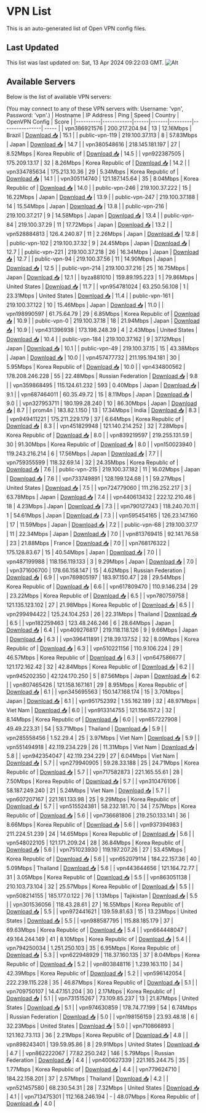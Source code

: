 # VPN List

This is an auto-generated list of Open VPN config files.

## Last Updated

This list was last updated on: Sat, 13 Apr 2024 09:22:03 GMT.
![Alt](https://repobeats.axiom.co/api/embed/186b98318ef1479477931607c1ad7d823f12451f.svg "Repobeats analytics image")

## Available Servers

Below is the list of available VPN servers:

(You may connect to any of these VPN servers with: Username: 'vpn', Password: 'vpn'.)
| Hostname | IP Address | Ping | Speed | Country | OpenVPN Config | Score |
|----------|------------|------|-------|---------|----------------| ----- |
| vpn386921576 | 200.217.204.94 | 13 | 12.16Mbps | Brazil | [Download 📥](./configs/server_0_BR.ovpn) | 15.1 |
| public-vpn-119 | 219.100.37.113 | 8 | 57.83Mbps | Japan | [Download 📥](./configs/server_1_JP.ovpn) | 14.7 |
| vpn380548616 | 218.145.181.197 | 27 | 8.52Mbps | Korea Republic of | [Download 📥](./configs/server_2_KR.ovpn) | 14.5 |
| vpn922387505 | 175.209.13.17 | 32 | 8.26Mbps | Korea Republic of | [Download 📥](./configs/server_3_KR.ovpn) | 14.2 |
| vpn334785634 | 175.213.10.36 | 29 | 5.34Mbps | Korea Republic of | [Download 📥](./configs/server_4_KR.ovpn) | 14.1 |
| vpn305114740 | 121.187.145.64 | 35 | 8.04Mbps | Korea Republic of | [Download 📥](./configs/server_5_KR.ovpn) | 14.0 |
| public-vpn-246 | 219.100.37.222 | 15 | 16.22Mbps | Japan | [Download 📥](./configs/server_6_JP.ovpn) | 13.9 |
| public-vpn-247 | 219.100.37.188 | 14 | 15.54Mbps | Japan | [Download 📥](./configs/server_7_JP.ovpn) | 13.8 |
| public-vpn-216 | 219.100.37.217 | 9 | 14.58Mbps | Japan | [Download 📥](./configs/server_8_JP.ovpn) | 13.4 |
| public-vpn-84 | 219.100.37.29 | 11 | 17.72Mbps | Japan | [Download 📥](./configs/server_9_JP.ovpn) | 13.2 |
| vpn528884813 | 126.4.240.87 | 11 | 2.26Mbps | Japan | [Download 📥](./configs/server_10_JP.ovpn) | 12.8 |
| public-vpn-102 | 219.100.37.32 | 9 | 24.45Mbps | Japan | [Download 📥](./configs/server_11_JP.ovpn) | 12.7 |
| public-vpn-221 | 219.100.37.218 | 26 | 16.34Mbps | Japan | [Download 📥](./configs/server_12_JP.ovpn) | 12.7 |
| public-vpn-94 | 219.100.37.56 | 11 | 14.90Mbps | Japan | [Download 📥](./configs/server_13_JP.ovpn) | 12.5 |
| public-vpn-214 | 219.100.37.216 | 25 | 16.75Mbps | Japan | [Download 📥](./configs/server_14_JP.ovpn) | 12.1 |
| byza881010 | 159.89.195.223 | 1 | 79.86Mbps | United States | [Download 📥](./configs/server_15_US.ovpn) | 11.7 |
| vpn954781024 | 63.250.56.108 | 1 | 23.31Mbps | United States | [Download 📥](./configs/server_16_US.ovpn) | 11.4 |
| public-vpn-161 | 219.100.37.122 | 10 | 15.46Mbps | Japan | [Download 📥](./configs/server_17_JP.ovpn) | 11.0 |
| vpn198990597 | 61.75.64.79 | 29 | 6.85Mbps | Korea Republic of | [Download 📥](./configs/server_18_KR.ovpn) | 10.9 |
| public-vpn-0 | 219.100.37.18 | 18 | 21.94Mbps | Japan | [Download 📥](./configs/server_19_JP.ovpn) | 10.9 |
| vpn431396938 | 173.198.248.39 | 4 | 2.43Mbps | United States | [Download 📥](./configs/server_20_US.ovpn) | 10.4 |
| public-vpn-184 | 219.100.37.162 | 9 | 37.12Mbps | Japan | [Download 📥](./configs/server_21_JP.ovpn) | 10.1 |
| public-vpn-49 | 219.100.37.15 | 15 | 43.38Mbps | Japan | [Download 📥](./configs/server_22_JP.ovpn) | 10.0 |
| vpn457477732 | 211.195.194.181 | 30 | 5.95Mbps | Korea Republic of | [Download 📥](./configs/server_23_KR.ovpn) | 10.0 |
| vpn434800562 | 178.208.246.228 | 55 | 22.48Mbps | Russian Federation | [Download 📥](./configs/server_24_RU.ovpn) | 9.8 |
| vpn359868495 | 115.124.61.232 | 593 | 0.40Mbps | Japan | [Download 📥](./configs/server_25_JP.ovpn) | 9.1 |
| vpn687464011 | 60.35.49.72 | 15 | 8.11Mbps | Japan | [Download 📥](./configs/server_26_JP.ovpn) | 9.0 |
| vpn327953711 | 180.199.28.240 | 10 | 86.30Mbps | Japan | [Download 📥](./configs/server_27_JP.ovpn) | 8.7 |
| prom4n | 183.82.1.150 | 13 | 17.34Mbps | India | [Download 📥](./configs/server_28_IN.ovpn) | 8.3 |
| vpn949411221 | 175.211.229.179 | 37 | 6.64Mbps | Korea Republic of | [Download 📥](./configs/server_29_KR.ovpn) | 8.3 |
| vpn451829948 | 121.140.214.252 | 32 | 7.28Mbps | Korea Republic of | [Download 📥](./configs/server_30_KR.ovpn) | 8.0 |
| vpn839219597 | 219.255.131.59 | 30 | 91.30Mbps | Korea Republic of | [Download 📥](./configs/server_31_KR.ovpn) | 8.0 |
| vpn150023940 | 119.243.216.214 | 6 | 17.56Mbps | Japan | [Download 📥](./configs/server_32_JP.ovpn) | 7.7 |
| vpn759355599 | 118.32.69.14 | 32 | 24.35Mbps | Korea Republic of | [Download 📥](./configs/server_33_KR.ovpn) | 7.6 |
| public-vpn-215 | 219.100.37.182 | 11 | 16.02Mbps | Japan | [Download 📥](./configs/server_34_JP.ovpn) | 7.6 |
| vpn733749891 | 128.199.124.68 | 1 | 59.27Mbps | United States | [Download 📥](./configs/server_35_US.ovpn) | 7.5 |
| vpn724779060 | 111.216.252.217 | 3 | 63.78Mbps | Japan | [Download 📥](./configs/server_36_JP.ovpn) | 7.4 |
| vpn440613432 | 222.12.210.46 | 18 | 4.23Mbps | Japan | [Download 📥](./configs/server_37_JP.ovpn) | 7.3 |
| vpn790127243 | 118.240.70.11 | 1 | 54.61Mbps | Japan | [Download 📥](./configs/server_38_JP.ovpn) | 7.3 |
| vpn595454165 | 126.23.147.160 | 17 | 11.59Mbps | Japan | [Download 📥](./configs/server_39_JP.ovpn) | 7.2 |
| public-vpn-68 | 219.100.37.17 | 11 | 22.34Mbps | Japan | [Download 📥](./configs/server_40_JP.ovpn) | 7.0 |
| vpn813769415 | 92.141.76.58 | 23 | 21.88Mbps | France | [Download 📥](./configs/server_41_FR.ovpn) | 7.0 |
| vpn768176322 | 175.128.83.67 | 15 | 40.54Mbps | Japan | [Download 📥](./configs/server_42_JP.ovpn) | 7.0 |
| vpn487199988 | 118.156.119.133 | 3 | 9.29Mbps | Japan | [Download 📥](./configs/server_43_JP.ovpn) | 7.0 |
| vpn371606700 | 178.66.158.147 | 15 | 4.62Mbps | Russian Federation | [Download 📥](./configs/server_44_RU.ovpn) | 6.9 |
| vpn769805197 | 183.97.150.47 | 28 | 29.54Mbps | Korea Republic of | [Download 📥](./configs/server_45_KR.ovpn) | 6.6 |
| vpn617809470 | 110.9.146.234 | 29 | 23.22Mbps | Korea Republic of | [Download 📥](./configs/server_46_KR.ovpn) | 6.5 |
| vpn780759758 | 121.135.123.102 | 27 | 21.98Mbps | Korea Republic of | [Download 📥](./configs/server_47_KR.ovpn) | 6.5 |
| vpn299494422 | 125.24.104.253 | 26 | 22.31Mbps | Thailand | [Download 📥](./configs/server_48_TH.ovpn) | 6.5 |
| vpn182259463 | 123.48.246.246 | 6 | 28.64Mbps | Japan | [Download 📥](./configs/server_49_JP.ovpn) | 6.4 |
| vpn409276817 | 219.118.118.126 | 9 | 9.66Mbps | Japan | [Download 📥](./configs/server_50_JP.ovpn) | 6.3 |
| vpn396411891 | 218.39.137.52 | 32 | 8.09Mbps | Korea Republic of | [Download 📥](./configs/server_51_KR.ovpn) | 6.3 |
| vpn510221156 | 110.9.106.224 | 29 | 46.57Mbps | Korea Republic of | [Download 📥](./configs/server_52_KR.ovpn) | 6.3 |
| vpn647586677 | 121.172.162.42 | 32 | 42.84Mbps | Korea Republic of | [Download 📥](./configs/server_53_KR.ovpn) | 6.2 |
| vpn945202350 | 42.124.170.250 | 5 | 87.56Mbps | Japan | [Download 📥](./configs/server_54_JP.ovpn) | 6.2 |
| vpn807465426 | 121.158.167.161 | 29 | 8.95Mbps | Korea Republic of | [Download 📥](./configs/server_55_KR.ovpn) | 6.1 |
| vpn345695563 | 150.147.168.174 | 15 | 3.70Mbps | Japan | [Download 📥](./configs/server_56_JP.ovpn) | 6.1 |
| vpn951752392 | 1.55.162.189 | 32 | 48.97Mbps | Viet Nam | [Download 📥](./configs/server_57_VN.ovpn) | 6.0 |
| vpn913314755 | 121.156.157.2 | 32 | 8.14Mbps | Korea Republic of | [Download 📥](./configs/server_58_KR.ovpn) | 6.0 |
| vpn657227908 | 49.49.223.31 | 54 | 53.71Mbps | Thailand | [Download 📥](./configs/server_59_TH.ovpn) | 5.9 |
| vpn285558456 | 1.52.29.4 | 25 | 3.97Mbps | Viet Nam | [Download 📥](./configs/server_60_VN.ovpn) | 5.9 |
| vpn551494918 | 42.119.234.229 | 26 | 11.31Mbps | Viet Nam | [Download 📥](./configs/server_61_VN.ovpn) | 5.8 |
| vpn942354047 | 42.119.234.229 | 27 | 6.04Mbps | Viet Nam | [Download 📥](./configs/server_62_VN.ovpn) | 5.7 |
| vpn279940905 | 59.28.33.188 | 25 | 24.71Mbps | Korea Republic of | [Download 📥](./configs/server_63_KR.ovpn) | 5.7 |
| vpn717582873 | 221.165.55.61 | 28 | 7.50Mbps | Korea Republic of | [Download 📥](./configs/server_64_KR.ovpn) | 5.7 |
| vpn310476106 | 58.187.249.240 | 21 | 5.24Mbps | Viet Nam | [Download 📥](./configs/server_65_VN.ovpn) | 5.7 |
| vpn607207167 | 221.161.133.98 | 25 | 9.29Mbps | Korea Republic of | [Download 📥](./configs/server_66_KR.ovpn) | 5.7 |
| vpn515524381 | 58.232.181.70 | 34 | 7.57Mbps | Korea Republic of | [Download 📥](./configs/server_67_KR.ovpn) | 5.6 |
| vpn736681806 | 219.250.133.141 | 36 | 8.66Mbps | Korea Republic of | [Download 📥](./configs/server_68_KR.ovpn) | 5.6 |
| vpn937394983 | 211.224.51.239 | 24 | 14.65Mbps | Korea Republic of | [Download 📥](./configs/server_69_KR.ovpn) | 5.6 |
| vpn548022105 | 121.171.209.24 | 28 | 36.84Mbps | Korea Republic of | [Download 📥](./configs/server_70_KR.ovpn) | 5.6 |
| vpn751023930 | 119.197.207.26 | 27 | 53.45Mbps | Korea Republic of | [Download 📥](./configs/server_71_KR.ovpn) | 5.6 |
| vpn652079114 | 184.22.157.36 | 40 | 5.09Mbps | Thailand | [Download 📥](./configs/server_72_TH.ovpn) | 5.6 |
| vpn443644656 | 121.164.72.77 | 31 | 3.05Mbps | Korea Republic of | [Download 📥](./configs/server_73_KR.ovpn) | 5.5 |
| vpn863051138 | 210.103.73.104 | 32 | 25.57Mbps | Korea Republic of | [Download 📥](./configs/server_74_KR.ovpn) | 5.5 |
| vpn508214155 | 185.177.0.122 | 76 | 1.13Mbps | Tajikistan | [Download 📥](./configs/server_75_TJ.ovpn) | 5.5 |
| vpn301536056 | 118.43.28.61 | 27 | 16.55Mbps | Korea Republic of | [Download 📥](./configs/server_76_KR.ovpn) | 5.5 |
| vpn972441621 | 139.59.81.63 | 15 | 13.23Mbps | United States | [Download 📥](./configs/server_77_US.ovpn) | 5.5 |
| vpn988587795 | 115.88.185.179 | 37 | 69.63Mbps | Korea Republic of | [Download 📥](./configs/server_78_KR.ovpn) | 5.4 |
| vpn664448047 | 49.164.244.149 | 41 | 8.10Mbps | Korea Republic of | [Download 📥](./configs/server_79_KR.ovpn) | 5.4 |
| vpn794250034 | 1.251.250.103 | 35 | 6.95Mbps | Korea Republic of | [Download 📥](./configs/server_80_KR.ovpn) | 5.3 |
| vpn622948929 | 118.37.160.135 | 37 | 8.04Mbps | Korea Republic of | [Download 📥](./configs/server_81_KR.ovpn) | 5.2 |
| vpn803848116 | 1.239.163.110 | 34 | 42.39Mbps | Korea Republic of | [Download 📥](./configs/server_82_KR.ovpn) | 5.2 |
| vpn596142054 | 222.239.115.228 | 35 | 46.87Mbps | Korea Republic of | [Download 📥](./configs/server_83_KR.ovpn) | 5.1 |
| vpn709750107 | 14.47.151.204 | 30 | 2.17Mbps | Korea Republic of | [Download 📥](./configs/server_84_KR.ovpn) | 5.1 |
| vpn731515267 | 73.109.85.237 | 13 | 21.87Mbps | United States | [Download 📥](./configs/server_85_US.ovpn) | 5.1 |
| vpn974630859 | 178.74.77.199 | 54 | 6.74Mbps | Russian Federation | [Download 📥](./configs/server_86_RU.ovpn) | 5.0 |
| vpn198156159 | 23.93.48.18 | 6 | 32.23Mbps | United States | [Download 📥](./configs/server_87_US.ovpn) | 5.0 |
| vpn710866893 | 121.162.73.113 | 36 | 2.21Mbps | Korea Republic of | [Download 📥](./configs/server_88_KR.ovpn) | 4.8 |
| vpn898243401 | 139.59.95.86 | 8 | 29.91Mbps | United States | [Download 📥](./configs/server_89_US.ovpn) | 4.7 |
| vpn862222067 | 77.82.250.242 | 146 | 5.79Mbps | Russian Federation | [Download 📥](./configs/server_90_RU.ovpn) | 4.4 |
| vpn400627339 | 221.165.244.75 | 35 | 1.77Mbps | Korea Republic of | [Download 📥](./configs/server_91_KR.ovpn) | 4.4 |
| vpn779624710 | 184.22.158.201 | 37 | 2.57Mbps | Thailand | [Download 📥](./configs/server_92_TH.ovpn) | 4.2 |
| vpn521457580 | 68.230.54.31 | 28 | 7.32Mbps | United States | [Download 📥](./configs/server_93_US.ovpn) | 4.1 |
| vpn713475301 | 112.168.246.194 | - | 48.07Mbps | Korea Republic of | [Download 📥](./configs/server_94_KR.ovpn) | 4.0 |
